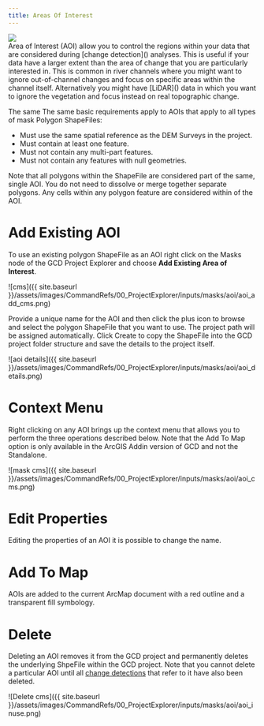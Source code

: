 ```yaml
---
title: Areas Of Interest
---
```


<div class="float-right">
<img src="{{ site.baseurl }} /assets/images/CommandRefs/00_ProjectExplorer/inputs/masks/aoi/aoi.png"></div>
Area of Interest (AOI) allow you to control the regions within your data that are considered during [change detection]() analyses. This is useful if your data have a larger extent than the area of change that you are particularly interested in. This is common in river channels where you might want to ignore out-of-channel changes and focus on specific areas within the channel itself. Alternatively you might have [LiDAR]() data in which you want to ignore the vegetation and focus instead on real topographic change.

The same The same basic requirements apply to AOIs that apply to all types of mask Polygon ShapeFiles:

* Must use the same spatial reference as the DEM Surveys in the project.
* Must contain at least one feature.
* Must not contain any multi-part features.
* Must not contain any features with null geometries.

Note that all polygons within the ShapeFile are considered part of the same, single AOI. You do not need to dissolve or merge together separate polygons. Any cells within any polygon feature are considered within of the AOI.

# Add Existing AOI

To use an existing polygon ShapeFile as an AOI right click on the Masks node of the GCD Project Explorer and choose **Add Existing Area of Interest**.

![cms]({{ site.baseurl }}/assets/images/CommandRefs/00_ProjectExplorer/inputs/masks/aoi/aoi_add_cms.png)

Provide a unique name for the AOI and then click the plus icon to browse and select the polygon ShapeFile that you want to use. The project path will be assigned automatically. Click Create to copy the ShapeFile into the GCD project folder structure and save the details to the project itself.

![aoi details]({{ site.baseurl }}/assets/images/CommandRefs/00_ProjectExplorer/inputs/masks/aoi/aoi_details.png)

# Context Menu

Right clicking on any AOI brings up the context menu that allows you to perform the three operations described below. Note that the Add To Map option is only available in the ArcGIS Addin version of GCD and not the Standalone.

![mask cms]({{ site.baseurl }}/assets/images/CommandRefs/00_ProjectExplorer/inputs/masks/aoi/aoi_cms.png)

# Edit Properties

Editing the properties of an AOI it is possible to change the name.

# Add To Map

AOIs are added to the current ArcMap document with a red outline and a transparent fill symbology.

# Delete

Deleting an AOI removes it from the GCD project and permanently deletes the underlying ShpeFile within the GCD project. Note that you cannot delete a particular AOI until all [change detections]() that refer to it have also been deleted.

![Delete cms]({{ site.baseurl }}/assets/images/CommandRefs/00_ProjectExplorer/inputs/masks/aoi/aoi_inuse.png)
